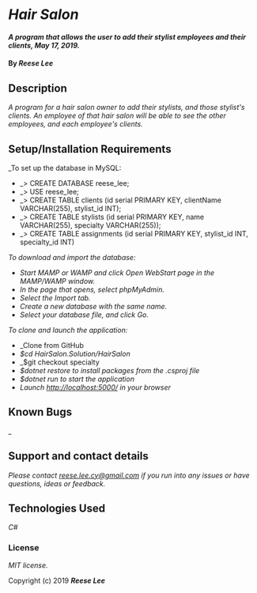 # _Hair Salon_

#### _A program that allows the user to add their stylist employees and their clients, May 17, 2019._

#### By _**Reese Lee**_

## Description

_A program for a hair salon owner to add their stylists, and those stylist's clients. An employee of that hair salon will be able to see the other employees, and each employee's clients._

## Setup/Installation Requirements

_To set up the database in MySQL:

* _> CREATE DATABASE reese_lee;
* _> USE reese_lee;
* _> CREATE TABLE clients (id serial PRIMARY KEY, clientName VARCHAR(255), stylist_id INT);
* _> CREATE TABLE stylists (id serial PRIMARY KEY, name VARCHAR(255), specialty VARCHAR(255));
* _> CREATE TABLE assignments (id serial PRIMARY KEY, stylist_id INT, specialty_id INT)

_To download and import the database:_

* _Start MAMP or WAMP and click Open WebStart page in the MAMP/WAMP window._
* _In the page that opens, select phpMyAdmin._
* _Select the Import tab._
* _Create a new database with the same name._
* _Select your database file, and click Go._

_To clone and launch the application:_

* _Clone from GitHub
* _$cd HairSalon.Solution/HairSalon_
* _$git checkout specialty
* _$dotnet restore to install packages from the .csproj file_
* _$dotnet run to start the application_
* _Launch [http://localhost:5000/](http://localhost:5000/) in your browser_

## Known Bugs

_ 

## Support and contact details

_Please contact reese.lee.cy@gmail.com if you run into any issues or have questions, ideas or feedback._

## Technologies Used

_C#_

### License

*MIT license.*

Copyright (c) 2019 **_Reese Lee_**
